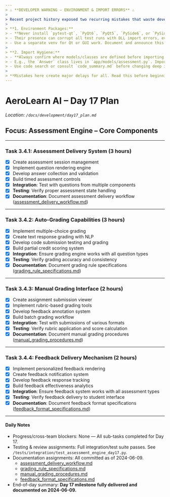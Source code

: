 ```yaml
---
> ⚠️ **DEVELOPER WARNING – ENVIRONMENT & IMPORT ERRORS** ⚠️  
>
> Recent project history exposed two recurring mistakes that waste developer time and break tests/envs:
>
> **1. Environment Packages:**  
> - **Never install `pytest-qt`, `PyQt6`, `PyQt5`, `PySide6`, or `PySide2` in the project venv unless specifically developing/testing a Qt UI feature.**
> - Their presence can corrupt all test runs with DLL import errors, even if you aren't writing GUI code.
> - Use a separate venv for Qt or GUI work. Document and announce this before merging.
>
> **2. Import Hygiene:**  
> - **Always confirm where models/classes are defined before importing.**
> - E.g., the `Answer` class lives in `app/models/assessment.py`. Importing it from anywhere else causes project-breaking ImportErrors.
> - Use code search or consult `code_summary.md` before changing deep imports.
>
> **Mistakes here create major delays for all. Read this before beginning Day 17–31 work.**
---
```


# AeroLearn AI – Day 17 Plan
*Location: `/docs/development/day17_plan.md`*

## Focus: Assessment Engine – Core Components

---

### Task 3.4.1: Assessment Delivery System (3 hours)
- [x] Create assessment session management
- [x] Implement question rendering engine
- [x] Develop answer collection and validation
- [x] Build timed assessment controls
- [x] **Integration**: Test with questions from multiple components
- [x] **Testing**: Verify proper assessment state handling
- [x] **Documentation**: Document assessment delivery workflow ([assessment_delivery_workflow.md](../api/assessment_delivery_workflow.md))

---

### Task 3.4.2: Auto-Grading Capabilities (3 hours)
- [x] Implement multiple-choice grading
- [x] Create text response grading with NLP
- [x] Develop code submission testing and grading
- [x] Build partial credit scoring system
- [x] **Integration**: Ensure grading engine works with all question types
- [x] **Testing**: Verify grading accuracy and consistency
- [x] **Documentation**: Document grading rule specifications ([grading_rule_specifications.md](../api/grading_rule_specifications.md))

---

### Task 3.4.3: Manual Grading Interface (2 hours)
- [x] Create assignment submission viewer
- [x] Implement rubric-based grading tools
- [x] Develop feedback annotation system
- [x] Build batch grading workflow
- [x] **Integration**: Test with submissions of various formats
- [x] **Testing**: Verify rubric application and score calculation
- [x] **Documentation**: Document manual grading procedures ([manual_grading_procedures.md](../api/manual_grading_procedures.md))

---

### Task 3.4.4: Feedback Delivery Mechanism (2 hours)
- [x] Implement personalized feedback rendering
- [x] Create feedback notification system
- [x] Develop feedback response tracking
- [x] Build feedback effectiveness analytics
- [x] **Integration**: Ensure feedback system works with all assessment types
- [x] **Testing**: Verify feedback delivery to student interface
- [x] **Documentation**: Document feedback format specifications ([feedback_format_specifications.md](../api/feedback_format_specifications.md))

---

#### Daily Notes
- Progress/cross-team blockers: None — All sub-tasks completed for Day 17.
- Testing & review assignments: Full integration/test suite passes. See `/tests/integration/test_assessment_engine_day17.py`.
- Documentation assignments: All committed as of 2024-06-09.  
  - [assessment_delivery_workflow.md](../api/assessment_delivery_workflow.md)
  - [grading_rule_specifications.md](../api/grading_rule_specifications.md)
  - [manual_grading_procedures.md](../api/manual_grading_procedures.md)
  - [feedback_format_specifications.md](../api/feedback_format_specifications.md)
- End-of-day summary: **Day 17 milestone fully delivered and documented on 2024-06-09.**
